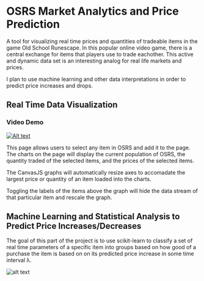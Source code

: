 OSRS Market Analytics and Price Prediction
===================

A tool for visualizing real time prices and quantities of tradeable items in the game Old School Runescape. In this popular online video game, there is a central exchange for items that players use to trade eachother. This active and dynamic data set is an interesting analog for real life markets and prices. 


I plan to use machine learning and other data interpretations in order to predict price increases and drops.


Real Time Data Visualization
-------------

### Video Demo
[![Alt text](https://img.youtube.com/vi/z_3nSR7vbIo/0.jpg)](https://www.youtube.com/watch?v=z_3nSR7vbIo&feature=youtu.be)

This page allows users to select any item in OSRS and add it to the page. The charts on the page will display the current population of OSRS, the quantity traded of the selected items, and the prices of the selected items.

The CanvasJS graphs will automatically resize axes to accomadate the largest price or quantity of an item loaded into the charts.

Toggling the labels of the items above the graph will hide the data stream of that particular item and rescale the graph.


Machine Learning and Statistical Analysis to Predict Price Increases/Decreases
-------------
The goal of this part of the project is to use scikit-learn to classify a set of real time parameters of a specific item into groups based on how good of a purchase the item is based on on its predicted price increase in some time interval λ. 

![alt text](https://i.imgur.com/KEwymgn.png)


